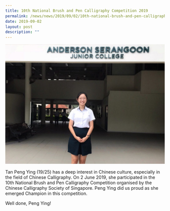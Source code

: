```yaml
---
title: 10th National Brush and Pen Calligraphy Competition 2019
permalink: /news/news/2019/09/02/10th-national-brush-and-pen-calligraphy-competition-2019/
date: 2019-09-02
layout: post
description: ""
---
```

![](/images/10th%20National%20Brush%20and%20Pen%20Calligraphy%20Competition%202019.jpg)

Tan Peng Ying (19/25) has a deep interest in Chinese culture, especially in the field of Chinese Calligraphy. On 2 June 2019, she participated in the 10th National Brush and Pen Calligraphy Competition organised by the Chinese Calligraphy Society of Singapore. Peng Ying did us proud as she emerged Champion in this competition. 

Well done, Peng Ying!